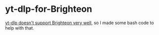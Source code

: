 # yt-dlp-for-Brighteon
[yt-dlp doesn't support Brighteon very well](https://github.com/yt-dlp/yt-dlp/issues/2017), so I made some bash code to help with that. 

